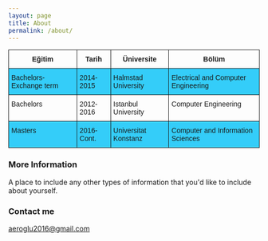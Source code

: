 ```yaml
---
layout: page
title: About
permalink: /about/
---
```


<style type="text/css">
.tg  {border-collapse:collapse;border-spacing:0;}
.tg td{font-family:Arial, sans-serif;font-size:14px;padding:10px 5px;border-style:solid;border-width:1px;overflow:hidden;word-break:normal;}
.tg th{font-family:Arial, sans-serif;font-size:14px;font-weight:normal;padding:10px 5px;border-style:solid;border-width:1px;overflow:hidden;word-break:normal;}
.tg .tg-9hbo{font-weight:bold;vertical-align:top}
.tg .tg-ufe5{background-color:#34cdf9;vertical-align:top}
.tg .tg-yw4l{vertical-align:top}
</style>
<table class="tg">
  <tr>
    <th class="tg-9hbo">Eğitim</th>
    <th class="tg-9hbo">Tarih</th>
    <th class="tg-9hbo">Üniversite</th>
    <th class="tg-9hbo">Bölüm</th>
  </tr>
  <tr>
    <td class="tg-ufe5">Bachelors-Exchange term</td>
    <td class="tg-ufe5">2014-2015</td>
    <td class="tg-ufe5">Halmstad University</td>
    <td class="tg-ufe5">Electrical and Computer Engineering</td>
  </tr>
  <tr>
    <td class="tg-yw4l">Bachelors</td>
    <td class="tg-yw4l">2012-2016</td>
    <td class="tg-yw4l">Istanbul University</td>
    <td class="tg-yw4l">Computer Engineering</td>
  </tr>
  <tr>
    <td class="tg-ufe5">Masters </td>
    <td class="tg-ufe5">2016-Cont.</td>
    <td class="tg-ufe5">Universitat Konstanz</td>
    <td class="tg-ufe5">Computer and Information Sciences</td>
  </tr>
</table>

### More Information

A place to include any other types of information that you'd like to include about yourself.

### Contact me

[aeroglu2016@gmail.com](mailto:aeroglu2016@gmail.com)
